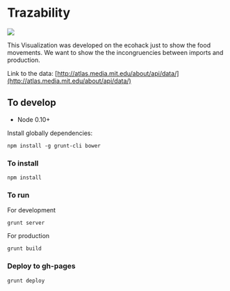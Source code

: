 Trazability
============
![](https://s3-eu-west-1.amazonaws.com/uploads-eu.hipchat.com/80556%2F580075%2FyZC7hjFSoOCOyEO%2Ffood%20trips-01.jpg)

This Visualization was developed on the ecohack just to show the food movements. We want to show the the incongruencies between imports and production.

Link to the data: [http://atlas.media.mit.edu/about/api/data/](http://atlas.media.mit.edu/about/api/data/)



## To develop

* Node 0.10+

Install globally dependencies:

    npm install -g grunt-cli bower

### To install

    npm install

### To run

For development
    
    grunt server

For production
    
    grunt build

### Deploy to gh-pages

    grunt deploy
